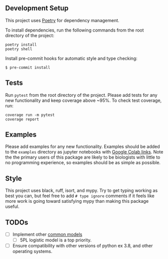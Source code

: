 ## Development Setup

This project uses [Poetry](https://python-poetry.org/docs/) for dependency management.

To install dependencies, run the following commands from the root directory of the project:

```shell
poetry install
poetry shell
```

Install pre-commit hooks for automatic style and type checking:

```console
$ pre-commit install
```

## Tests

Run `pytest` from the root directory of the project. Please add tests for any new functionality and keep coverage above ~95%. To check test coverage, run:

```shell
coverage run -m pytest
coverage report
```

## Examples

Please add examples for any new functionality. Examples should be added to the `examples` directory as jupyter notebooks with [Google Colab links](https://openincolab.com/). Note the the primary users of this package are likely to be biologists with little to no programming experience, so examples should be as simple as possible. 

## Style

This project uses black, ruff, isort, and mypy. Try to get typing working as best you can, but feel free to add `# type ignore` comments if it feels like more work is going toward satisfying mypy than making this package useful.

## TODOs

- [ ] Implement other [common models](https://www.graphpad.com/guides/prism/latest/curve-fitting/reg_models_built-in_to_prism.htm)
	- [ ] 5PL logistic model is a top priority.
- [ ] Ensure compatibility with other versions of python ex 3.8, and other operating systems.